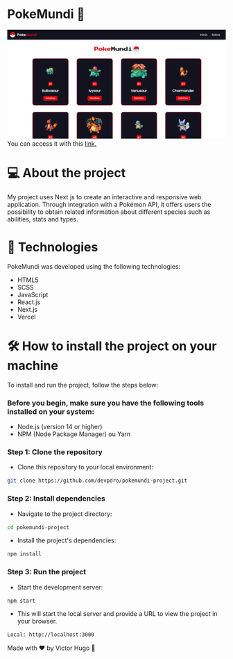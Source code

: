 # PokeMundi 🔴
![Alt text](public/readme/post1.png)
You can access it with this [link.](https://pokemundi-project.vercel.app/)

# 💻 About the project 
My project uses Next.js to create an interactive and responsive web application. Through integration with a Pokémon API, it offers users the possibility to obtain related information about different species such as abilities, stats and types.

# 🚀 Technologies 
PokeMundi was developed using the following technologies:

- HTML5
- SCSS
- JavaScript
- React.js
- Next.js
- Vercel
  
# 🛠️ How to install the project on your machine
To install and run the project, follow the steps below:

<h3>Before you begin, make sure you have the following tools installed on your system:</h3>

- Node.js (version 14 or higher)
- NPM (Node Package Manager) ou Yarn

<h3>Step 1: Clone the repository</h3> 

- Clone this repository to your local environment:

```bash
git clone https://github.com/devpdro/pokemundi-project.git
```

<h3>Step 2: Install dependencies</h3> 

- Navigate to the project directory:

```bash
cd pokemundi-project
```

- Install the project's dependencies:

```bash
npm install
```

<h3>Step 3: Run the project</h3> 

- Start the development server:

```bash
npm start
```

- This will start the local server and provide a URL to view the project in your browser.
  
```bash
Local: http://localhost:3000
```

Made with ❤️ by Victor Hugo 👋
